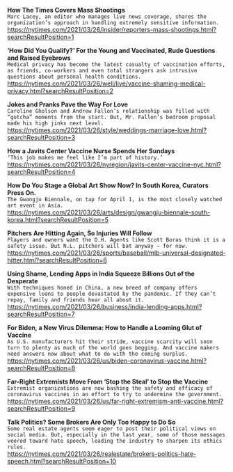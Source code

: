 **How The Times Covers Mass Shootings**\
`Marc Lacey, an editor who manages live news coverage, shares the organization’s approach in handling extremely sensitive information.`\
https://nytimes.com/2021/03/26/insider/reporters-mass-shootings.html?searchResultPosition=1

**‘How Did You Qualify?’ For the Young and Vaccinated, Rude Questions and Raised Eyebrows**\
`Medical privacy has become the latest casualty of vaccination efforts, as friends, co-workers and even total strangers ask intrusive questions about personal health conditions.`\
https://nytimes.com/2021/03/26/well/live/vaccine-shaming-medical-privacy.html?searchResultPosition=2

**Jokes and Pranks Pave the Way For Love**\
`Caroline Gholson and Andrew Fallon’s relationship was filled with “gotcha” moments from the start. But, Mr. Fallon’s bedroom proposal made his high jinks next level.`\
https://nytimes.com/2021/03/26/style/weddings-marriage-love.html?searchResultPosition=3

**How a Javits Center Vaccine Nurse Spends Her Sundays**\
`‘This job makes me feel like I’m part of history.’`\
https://nytimes.com/2021/03/26/nyregion/javits-center-vaccine-nyc.html?searchResultPosition=4

**How Do You Stage a Global Art Show Now? In South Korea, Curators Press On.**\
`The Gwangju Biennale, on tap for April 1, is the most closely watched art event in Asia.`\
https://nytimes.com/2021/03/26/arts/design/gwangju-biennale-south-korea.html?searchResultPosition=5

**Pitchers Are Hitting Again, So Injuries Will Follow**\
`Players and owners want the D.H. Agents like Scott Boras think it is a safety issue. But N.L. pitchers will bat anyway — for now.`\
https://nytimes.com/2021/03/26/sports/baseball/mlb-universal-designated-hitter.html?searchResultPosition=6

**Using Shame, Lending Apps in India Squeeze Billions Out of the Desperate**\
`With techniques honed in China, a new breed of company offers expensive loans to people devastated by the pandemic. If they can’t repay, family and friends hear all about it.`\
https://nytimes.com/2021/03/26/business/india-lending-apps.html?searchResultPosition=7

**For Biden, a New Virus Dilemma: How to Handle a Looming Glut of Vaccine**\
`As U.S. manufacturers hit their stride, vaccine scarcity will soon turn to plenty as much of the world goes begging. And vaccine makers need answers now about what to do with the coming surplus.`\
https://nytimes.com/2021/03/26/us/biden-coronavirus-vaccine.html?searchResultPosition=8

**Far-Right Extremists Move From ‘Stop the Steal’ to Stop the Vaccine**\
`Extremist organizations are now bashing the safety and efficacy of coronavirus vaccines in an effort to try to undermine the government.`\
https://nytimes.com/2021/03/26/us/far-right-extremism-anti-vaccine.html?searchResultPosition=9

**Talk Politics? Some Brokers Are Only Too Happy to Do So**\
`Some real estate agents seem eager to post their political views on social media. But, especially in the last year, some of those messages veered toward hate speech, leading the industry to sharpen its ethics rules.`\
https://nytimes.com/2021/03/26/realestate/brokers-politics-hate-speech.html?searchResultPosition=10

